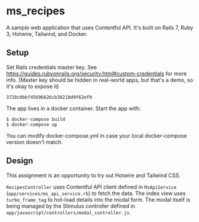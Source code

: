 # ms_recipes

A sample web application that uses Contentful API.
It's built on Rails 7, Ruby 3, Hotwire, Tailwind, and Docker.

## Setup

Set Rails credentials master key.
See https://guides.rubyonrails.org/security.html#custom-credentials for more info.
(Master key should be hidden in real-world apps, but that's a demo, so it's okay to expose it)
```
3728c0bbf45696626cb36210d9f62ef9
```

The app lives in a docker container. Start the app with:

```
$ docker-compose build
$ docker-compose up
```

You can modify docker-compose.yml in case your local docker-compose version doesn't match.

## Design

This assignment is an opportunity to try out Hotwire and Tailwind CSS.

`RecipesController` uses Contentful API client defined in `MsApiService` (`app/services/ms_api_service.rb`) to fetch the data.
The index view uses `turbo_frame_tag` to hot-load details into the modal form. The modal itself is being managed by the Stimulus controller defined in `app/javascript/controllers/modal_controller.js`.
